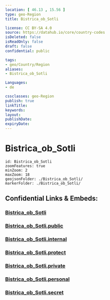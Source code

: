 ```yaml
---
location: [ 46.13 , 15.56 ] 
type: geo-Region
title: Bistrica_ob_Sotli

license: CC BY-SA 4.0
source: https://datahub.io/core/country-codes
isDeleted: false
isReadOnly: false
draft: false
confidential: public

tags:
- geo/Country/Region
aliases:
- Bistrica_ob_Sotli

Languages:
- de

cssclasses: geo-Region
publish: true
linkTitle: 
keywords: 
layout: 
publishDate: 
expiryDate: 
---
```


# Bistrica_ob_Sotli

```leaflet
id: Bistrica_ob_Sotli
zoomFeatures: true 
minZoom: 2 
maxZoom: 18
geojsonFolder: ./Bistrica_ob_Sotli/
markerFolder: ./Bistrica_ob_Sotli/
```


## Confidential Links & Embeds: 

### [Bistrica_ob_Sotli](/_Standards/Earth/Continent/Europe/Europe~Central/Slovenia/Regions~Slovenia/Posavska/counties~Posavska/Bistrica_ob_Sotli.md) 

### [Bistrica_ob_Sotli.public](/_public/Earth/Continent/Europe/Europe~Central/Slovenia/Regions~Slovenia/Posavska/counties~Posavska/Bistrica_ob_Sotli.public.md) 

### [Bistrica_ob_Sotli.internal](/_internal/Earth/Continent/Europe/Europe~Central/Slovenia/Regions~Slovenia/Posavska/counties~Posavska/Bistrica_ob_Sotli.internal.md) 

### [Bistrica_ob_Sotli.protect](/_protect/Earth/Continent/Europe/Europe~Central/Slovenia/Regions~Slovenia/Posavska/counties~Posavska/Bistrica_ob_Sotli.protect.md) 

### [Bistrica_ob_Sotli.private](/_private/Earth/Continent/Europe/Europe~Central/Slovenia/Regions~Slovenia/Posavska/counties~Posavska/Bistrica_ob_Sotli.private.md) 

### [Bistrica_ob_Sotli.personal](/_personal/Earth/Continent/Europe/Europe~Central/Slovenia/Regions~Slovenia/Posavska/counties~Posavska/Bistrica_ob_Sotli.personal.md) 

### [Bistrica_ob_Sotli.secret](/_secret/Earth/Continent/Europe/Europe~Central/Slovenia/Regions~Slovenia/Posavska/counties~Posavska/Bistrica_ob_Sotli.secret.md)

